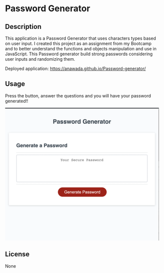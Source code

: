 # Password Generator

## Description

This application is a Password Generator that uses characters types based on user input.  I created this project as an assignment from my Bootcamp and to better understand the functions and objects manipulation and use in JavaScript. This Password generator build strong passwords considering user inputs and randomizing them.  

Deployed application: https://anawada.github.io/Password-generator/


## Usage 

Press the button, answer the questions and you will have your password generated!!


![alt text](assets/images/screenshot.png)


## License

None


